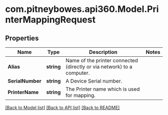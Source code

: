 # com.pitneybowes.api360.Model.PrinterMappingRequest

## Properties

Name | Type | Description | Notes
------------ | ------------- | ------------- | -------------
**Alias** | **string** | Name of the printer connected (directly or via network) to a computer. | 
**SerialNumber** | **string** | A Device Serial number. | 
**PrinterName** | **string** | The Printer name which is used for mapping. | 

[[Back to Model list]](../README.md#documentation-for-models) [[Back to API list]](../README.md#documentation-for-api-endpoints) [[Back to README]](../README.md)


